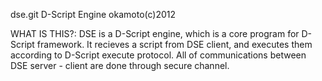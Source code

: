 dse.git
	D-Script Engine
	okamoto(c)2012

WHAT IS THIS?:
 DSE is a D-Script engine, which is a core program for D-Script framework.
 It recieves a script from DSE client, and executes them according to D-Script
 execute protocol.
 All of communications between DSE server - client are done through secure channel.
